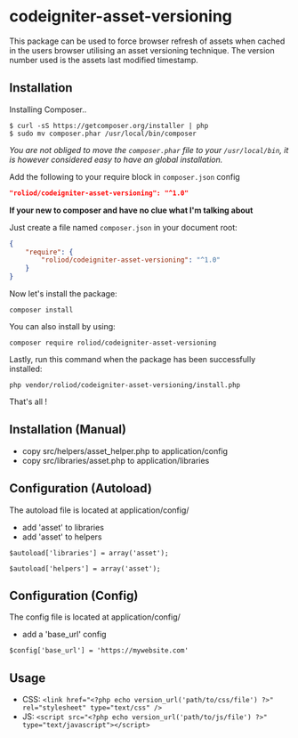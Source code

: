 # codeigniter-asset-versioning
This package can be used to force browser refresh of assets when cached in the users browser utilising an asset versioning technique. The version number used is the assets last modified timestamp.


## Installation

Installing Composer..

```
$ curl -sS https://getcomposer.org/installer | php
$ sudo mv composer.phar /usr/local/bin/composer
```
_You are not obliged to move the `composer.phar` file to your `/usr/local/bin`, it is however considered easy to have an global installation._

Add the following to your require block in `composer.json` config

```json
"roliod/codeigniter-asset-versioning": "^1.0"
```

__If your new to composer and have no clue what I'm talking about__

Just create a file named `composer.json` in your document root:

```json
{
    "require": {
        "roliod/codeigniter-asset-versioning": "^1.0"
    }
}
```

Now let's install the package:

```
composer install
```

You can also install by using:

```
composer require roliod/codeigniter-asset-versioning
```

Lastly, run this command when the package has been successfully installed:

```
php vendor/roliod/codeigniter-asset-versioning/install.php
```
That's all !

## Installation (Manual)

* copy src/helpers/asset_helper.php to application/config
* copy src/libraries/asset.php to application/libraries

## Configuration (Autoload)

The autoload file is located at application/config/

* add 'asset' to libraries
* add 'asset' to helpers

`$autoload['libraries'] = array('asset');`

`$autoload['helpers'] = array('asset');`

## Configuration (Config)

The config file is located at application/config/

* add a 'base_url' config

`$config['base_url'] = 'https://mywebsite.com'`

## Usage

* CSS: `<link href="<?php echo version_url('path/to/css/file') ?>" rel="stylesheet" type="text/css" />`
* JS: `<script src="<?php echo version_url('path/to/js/file') ?>" type="text/javascript"></script>`

